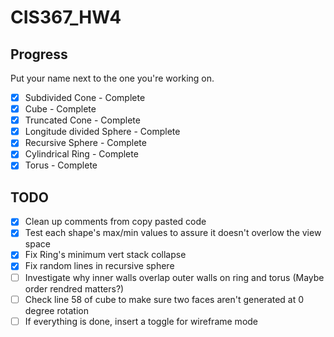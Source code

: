 # CIS367_HW4

## Progress

Put your name next to the one you're working on.

- [x] Subdivided Cone - Complete
- [x] Cube - Complete
- [x] Truncated Cone - Complete
- [x] Longitude divided Sphere - Complete
- [x] Recursive Sphere - Complete
- [x] Cylindrical Ring - Complete
- [x] Torus - Complete

## TODO

- [x] Clean up comments from copy pasted code
- [x] Test each shape's max/min values to assure it doesn't overlow the view space
- [x] Fix Ring's minimum vert stack collapse
- [x] Fix random lines in recursive sphere
- [ ] Investigate why inner walls overlap outer walls on ring and torus (Maybe order rendred matters?)
- [ ] Check line 58 of cube to make sure two faces aren't generated at 0 degree rotation
- [ ] If everything is done, insert a toggle for wireframe mode
